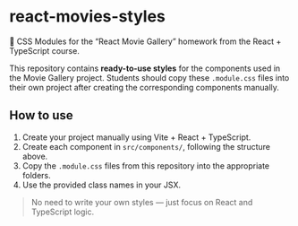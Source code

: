 # react-movies-styles

🎨 CSS Modules for the “React Movie Gallery” homework from the React + TypeScript course.

This repository contains **ready-to-use styles** for the components used in the Movie Gallery project. Students should copy these `.module.css` files into their own project after creating the corresponding components manually.

## How to use

1. Create your project manually using Vite + React + TypeScript.
2. Create each component in `src/components/`, following the structure above.
3. Copy the `.module.css` files from this repository into the appropriate folders.
4. Use the provided class names in your JSX.

> No need to write your own styles — just focus on React and TypeScript logic.